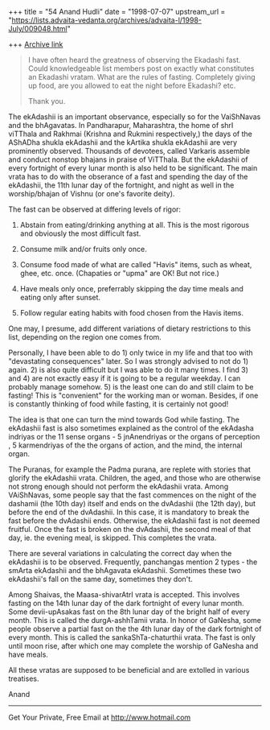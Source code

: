 +++
title = "54 Anand Hudli"
date = "1998-07-07"
upstream_url = "https://lists.advaita-vedanta.org/archives/advaita-l/1998-July/009048.html"

+++
[Archive link](https://lists.advaita-vedanta.org/archives/advaita-l/1998-July/009048.html)

> I have often heard the greatness of observing the Ekadashi fast. Could
>knowledgeable list members post on exactly what constitutes an Ekadashi
>vratam. What are the rules of fasting. Completely giving up food, are
you
>allowed to eat the night before Ekadashi?  etc.
>
>Thank you.
>

 The ekAdashii is an important observance, especially so for the
 VaiShNavas and the bhAgavatas. In Pandharapur, Maharashtra, the home
 of shrI viTThala and Rakhmai (Krishna and Rukmini respectively,) the
 days of the AShADha shukla ekAdashii and the kArtika shukla ekAdashii
 are very prominently observed. Thousands of devotees, called Varkaris
 assemble and conduct nonstop bhajans in praise of ViTThala.
 But the ekAdashii of every fortnight of every  lunar month
 is also held to be significant. The main vrata has to do with the
 obserance of a fast and spending the day of the ekAdashii, the 11th
 lunar day of the fortnight, and night as well in the worship/bhajan
 of Vishnu (or one's favorite deity).

  The fast can be observed at differing levels of rigor:

 1) Abstain from eating/drinking anything at all.  This is the most
    rigorous and obviously the most difficult fast.

 2) Consume milk and/or fruits only once.

 3) Consume food made of what are called "Havis" items, such as
    wheat, ghee, etc. once. (Chapaties or "upma" are OK! But not
    rice.)

 4) Have meals only once, preferrably skipping the day time meals
    and eating only after sunset.

 5) Follow regular eating habits with food chosen from the Havis
    items.

  One may, I presume, add different variations of dietary restrictions
  to this list, depending on the region one comes from.

  Personally, I have been able to do 1) only twice in my life and
  that too with "devastating consequences" later. So I was strongly
  advised to not do 1) again. 2) is also quite difficult but I was
  able to do it many times. I find 3) and 4) are not exactly easy if
  it is going to be a regular weekday. I can probably manage somehow.
  5) is the least one can do and still claim to be fasting! This is
  "convenient" for the working man or woman. Besides, if one is
 constantly thinking of food while fasting, it is certainly not good!

 The idea is that one can turn the mind towards God while fasting.
 The ekAdashii fast is also sometimes explained as the control of
 the ekAdasha indriyas or the 11 sense organs - 5 jnAnendriyas or
 the organs of perception , 5 karmendriyas of the the organs of
 action, and the mind, the internal organ.

 The Puranas, for example the Padma purana,  are replete with stories
 that glorify the ekAdashii vrata. Children, the aged, and those who
 are otherwise not strong enough should not perform the ekAdashii
 vrata. Among VAiShNavas, some people say that the fast commences
 on the night of the dashamii (the 10th day) itself and ends on the
 dvAdashii (the 12th day), but before the end of the dvAdashii. In
 this case, it is  mandatory to break the fast before the dvAdashii
 ends. Otherwise, the ekAdashii fast is not deemed fruitful. Once
 the fast is broken on the dvAdashii, the second meal of that day, ie.
 the evening meal, is skipped. This completes the vrata.

 There are several variations in calculating the correct day when
 the ekAdashii is to be observed. Frequently, panchangas mention
 2 types - the smArta ekAdashii and the bhAgavata ekAdashii. Sometimes
 these two ekAdashii's fall on the same day, sometimes they don't.

 Among Shaivas, the Maasa-shivarAtrI vrata is accepted. This involves
 fasting on the 14th lunar day of the dark fortnight of every lunar
 month. Some devii-upAsakas fast on the 8th lunar day of the bright
 half of every month. This is called the durgA-ashhTamii vrata.
 In honor of GaNesha, some people observe a partial fast on the the
 4th lunar day of the dark fortnight of every month. This is called
 the sankaShTa-chaturthii vrata. The fast is only until moon rise,
 after which one may complete the worship of GaNesha and have meals.

 All these vratas are supposed to be beneficial and are extolled in
 various treatises.


 Anand




______________________________________________________
Get Your Private, Free Email at http://www.hotmail.com

